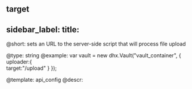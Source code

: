 target
---
sidebar_label: 
title: 
---          

@short: sets an URL to the server-side script that will process file upload
	
@type: string
@example:
var vault = new dhx.Vault("vault_container", { 
    uploader:{	
    	target:"/upload"
    }
});


@template:	api_config
@descr:

